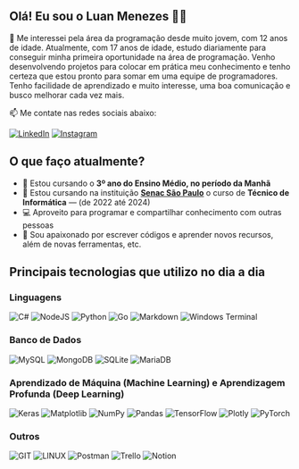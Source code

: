 ## Olá! Eu sou o Luan Menezes 🤚🏻

🚀 Me interessei pela área da programação desde muito jovem, com 12 anos de idade. Atualmente, com 17 anos de idade, estudo diariamente para conseguir minha primeira oportunidade na área de programação. Venho desenvolvendo projetos para colocar em prática meu conhecimento e tenho certeza que estou pronto para somar em uma equipe de programadores. Tenho facilidade de aprendizado e muito interesse, uma boa comunicação e busco melhorar cada vez mais.

📫 Me contate nas redes sociais abaixo:

[![LinkedIn](https://img.shields.io/badge/LinkedIn-0077B5?style=for-the-badge&logo=linkedin&logoColor=white)](https://www.linkedin.com/in/luanmenezesmatos/) [![Instagram](https://img.shields.io/badge/Instagram-E4405F?style=for-the-badge&logo=instagram&logoColor=white)](https://www.instagram.com/luanmenezesmatosl/)

## O que faço atualmente?
- 📖 Estou cursando o **3º ano do Ensino Médio, no período da Manhã**
- 🔭 Estou cursando na instituição **[Senac São Paulo](https://www.linkedin.com/school/senacsaopaulo/)** o curso de **Técnico de Informática** — (de 2022 até 2024)
- 💻 Aproveito para programar e compartilhar conhecimento com outras pessoas
- 🤍 Sou apaixonado por escrever códigos e aprender novos recursos, além de novas ferramentas, etc.

## Principais tecnologias que utilizo no dia a dia
### Linguagens
![C#](https://img.shields.io/badge/c%23-%23239120.svg?style=for-the-badge&logo=c-sharp&logoColor=white)
![NodeJS](https://img.shields.io/badge/Node.js-43853D?style=for-the-badge&logo=node.js&logoColor=white)
![Python](https://img.shields.io/badge/python-3670A0?style=for-the-badge&logo=python&logoColor=ffdd54)
![Go](https://img.shields.io/badge/go-%2300ADD8.svg?style=for-the-badge&logo=go&logoColor=white)
![Markdown](https://img.shields.io/badge/markdown-%23000000.svg?style=for-the-badge&logo=markdown&logoColor=white)
![Windows Terminal](https://img.shields.io/badge/Windows%20Terminal-%234D4D4D.svg?style=for-the-badge&logo=windows-terminal&logoColor=white)

### Banco de Dados
![MySQL](https://img.shields.io/badge/mysql-%2300000f.svg?style=for-the-badge&logo=mysql&logoColor=white)
![MongoDB](https://img.shields.io/badge/MongoDB-%234ea94b.svg?style=for-the-badge&logo=mongodb&logoColor=white)
![SQLite](https://img.shields.io/badge/sqlite-%2307405e.svg?style=for-the-badge&logo=sqlite&logoColor=white)
![MariaDB](https://img.shields.io/badge/MariaDB-003545?style=for-the-badge&logo=mariadb&logoColor=white)

### Aprendizado de Máquina (Machine Learning) e Aprendizagem Profunda (Deep Learning)
![Keras](https://img.shields.io/badge/Keras-%23D00000.svg?style=for-the-badge&logo=Keras&logoColor=white)
![Matplotlib](https://img.shields.io/badge/Matplotlib-%23ffffff.svg?style=for-the-badge&logo=Matplotlib&logoColor=black)
![NumPy](https://img.shields.io/badge/numpy-%23013243.svg?style=for-the-badge&logo=numpy&logoColor=white)
![Pandas](https://img.shields.io/badge/pandas-%23150458.svg?style=for-the-badge&logo=pandas&logoColor=white)
![TensorFlow](https://img.shields.io/badge/TensorFlow-%23FF6F00.svg?style=for-the-badge&logo=TensorFlow&logoColor=white)
![Plotly](https://img.shields.io/badge/Plotly-%233F4F75.svg?style=for-the-badge&logo=plotly&logoColor=white)
![PyTorch](https://img.shields.io/badge/PyTorch-%23EE4C2C.svg?style=for-the-badge&logo=PyTorch&logoColor=white)

### Outros
![GIT](https://img.shields.io/badge/Git-fc6d26?style=for-the-badge&logo=git&logoColor=white)
![LINUX](https://img.shields.io/badge/Linux-FCC624?style=for-the-badge&logo=linux&logoColor=black)
![Postman](https://img.shields.io/badge/Postman-FF6C37?style=for-the-badge&logo=postman&logoColor=white)
![Trello](https://img.shields.io/badge/Trello-%23026AA7.svg?style=for-the-badge&logo=Trello&logoColor=white)
![Notion](https://img.shields.io/badge/Notion-%23000000.svg?style=for-the-badge&logo=notion&logoColor=white)
